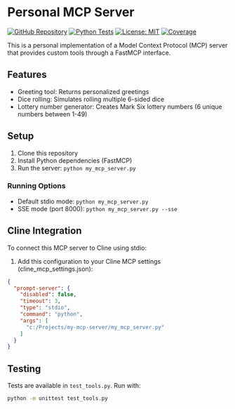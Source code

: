 # Personal MCP Server

[![GitHub Repository](https://img.shields.io/badge/GitHub-Repository-blue.svg)](https://github.com/neoalienson/my_mcp_server)
[![Python Tests](https://github.com/neoalienson/my_mcp_server/actions/workflows/python-tests.yml/badge.svg)](https://github.com/neoalienson/my_mcp_server/actions/workflows/python-tests.yml)
[![License: MIT](https://img.shields.io/badge/License-MIT-yellow.svg)](https://opensource.org/licenses/MIT)
[![Coverage](https://img.shields.io/endpoint?url=https://gist.githubusercontent.com/neoalienson/56e3f8008c451cced4331a37239e7bfc/raw/test.json)](https://github.com/neoalienson/my_mcp_server/actions/workflows/python-tests.yml)

This is a personal implementation of a Model Context Protocol (MCP) server that provides custom tools through a FastMCP interface.

## Features
- Greeting tool: Returns personalized greetings
- Dice rolling: Simulates rolling multiple 6-sided dice
- Lottery number generator: Creates Mark Six lottery numbers (6 unique numbers between 1-49)

## Setup
1. Clone this repository
2. Install Python dependencies (FastMCP)
3. Run the server: `python my_mcp_server.py`

### Running Options
- Default stdio mode: `python my_mcp_server.py`
- SSE mode (port 8000): `python my_mcp_server.py --sse`

## Cline Integration
To connect this MCP server to Cline using stdio:

1. Add this configuration to your Cline MCP settings (cline_mcp_settings.json):
```json
{
  "prompt-server": {
    "disabled": false,
    "timeout": 3,
    "type": "stdio",
    "command": "python",
    "args": [
      "c:/Projects/my-mcp-server/my_mcp_server.py"
    ]
  }
}
```


## Testing
Tests are available in `test_tools.py`. Run with:
```bash
python -m unittest test_tools.py
